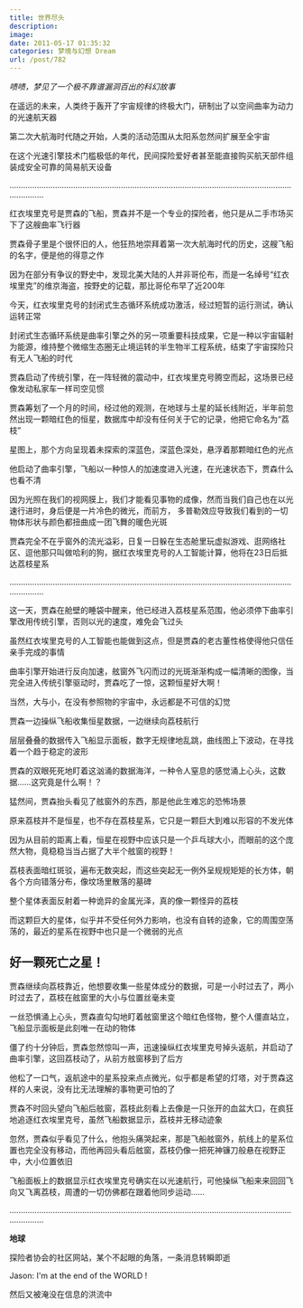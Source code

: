 ```yaml
---
title: 世界尽头
description: 
image: 
date: 2011-05-17 01:35:32
categories: 梦境与幻想 Dream
url: /post/782
---
```


_啧啧，梦见了一个极不靠谱漏洞百出的科幻故事_

在遥远的未来，人类终于轰开了宇宙规律的终极大门，研制出了以空间曲率为动力的光速航天器

第二次大航海时代随之开始，人类的活动范围从太阳系忽然间扩展至全宇宙

在这个光速引擎技术门槛极低的年代，民间探险爱好者甚至能直接购买航天部件组装成安全可靠的简易航天设备

...........................................................................................................................................

红衣埃里克号是贾森的飞船，贾森并不是一个专业的探险者，他只是从二手市场买下了这艘曲率飞行器

贾森骨子里是个很怀旧的人，他狂热地崇拜着第一次大航海时代的历史，这艘飞船的名字，便是他的得意之作

因为在部分有争议的野史中，发现北美大陆的人并非哥伦布，而是一名绰号“红衣埃里克”的维京海盗，按野史的记载，那比哥伦布早了近200年

今天，红衣埃里克号的封闭式生态循环系统成功激活，经过短暂的运行测试，确认运转正常

封闭式生态循环系统是曲率引擎之外的另一项重要科技成果，它是一种以宇宙辐射为能源，维持整个微缩生态圈无止境运转的半生物半工程系统，结束了宇宙探险只有无人飞船的时代

贾森启动了传统引擎，在一阵轻微的震动中，红衣埃里克号腾空而起，这场景已经像发动私家车一样司空见惯

贾森筹划了一个月的时间，经过他的观测，在地球与土星的延长线附近，半年前忽然出现一颗暗红色的恒星，数据库中却没有任何关于它的记录，他把它命名为“荔枝”

星图上，那个方向呈现着未探索的深蓝色，深蓝色深处，悬浮着那颗暗红色的光点

他启动了曲率引擎，飞船以一种惊人的加速度进入光速，在光速状态下，贾森什么也看不清

因为光照在我们的视网膜上，我们才能看见事物的成像，然而当我们自己也在以光速行进时，身后便是一片冷色的微光，而前方， 多普勒效应导致我们看到的一切物体形状与颜色都扭曲成一团飞舞的暖色光斑

贾森完全不在乎窗外的流光溢彩，日复一日躲在生态舱里玩虚拟游戏、逛网络社区、逗他那只叫做哈利的狗，据红衣埃里克号的人工智能计算，他将在23日后抵达荔枝星系

...........................................................................................................................................

这一天，贾森在舱壁的睡袋中醒来，他已经进入荔枝星系范围，他必须停下曲率引擎改用传统引擎，否则以光的速度，难免会飞过头

虽然红衣埃里克号的人工智能也能做到这点，但是贾森的老古董性格使得他只信任亲手完成的事情

曲率引擎开始进行反向加速，舷窗外飞闪而过的光斑渐渐构成一幅清晰的图像，当完全进入传统引擎驱动时，贾森吃了一惊，这颗恒星好大啊！

当然，大与小，在没有参照物的宇宙中，永远都是不可信的幻觉

贾森一边操纵飞船收集恒星数据，一边继续向荔枝航行

层层叠叠的数据传入飞船显示面板，数字无规律地乱跳，曲线图上下波动，在寻找着一个趋于稳定的波形

贾森的双眼死死地盯着这汹涌的数据海洋，一种令人窒息的感觉涌上心头，这数据……这究竟是什么啊！？

猛然间，贾森抬头看见了舷窗外的东西，那是他此生难忘的恐怖场景

原来荔枝并不是恒星，也不存在荔枝星系，它只是一颗巨大到难以形容的不发光体

因为从目前的距离上看，恒星在视野中应该只是一个乒乓球大小，而眼前的这个庞然大物，竟稳稳当当占据了大半个舷窗的视野！

荔枝表面暗红斑驳，遍布无数突起，而这些突起无一例外呈规规矩矩的长方体，朝各个方向错落分布，像坟场里散落的墓碑

整个星体表面反射着一种诡异的金属光泽，真的像一颗怪异的荔枝

而这颗巨大的星体，似乎并不受任何外力影响，也没有自转的迹象，它的周围空荡荡的，最近的星系在视野中也只是一个微弱的光点

## 好一颗死亡之星！

贾森继续向荔枝靠近，他想要收集一些星体成分的数据，可是一小时过去了，两小时过去了，荔枝在舷窗里的大小与位置丝毫未变

一丝恐惧涌上心头，贾森直勾勾地盯着舷窗里这个暗红色怪物，整个人僵直站立，飞船显示面板是此刻唯一在动的物体

僵了约十分钟后，贾森忽然惊叫一声，迅速操纵红衣埃里克号掉头返航，并启动了曲率引擎，这回荔枝动了，从前方舷窗移到了后方

他松了一口气，返航途中的星系投来点点微光，似乎都是希望的灯塔，对于贾森这样的人来说，没有比无法理解的事物更可怕的了

贾森不时回头望向飞船后舷窗，荔枝此刻看上去像是一只张开的血盆大口，在疯狂地追逐红衣埃里克号，虽然飞船数据显示，荔枝并无移动迹象

忽然，贾森似乎看见了什么，他抱头痛哭起来，那是飞船舷窗外，航线上的星系位置也完全没有移动，而他再回头看后舷窗，荔枝仍像一把死神镰刀般悬在视野正中，大小位置依旧

飞船面板上的数据显示红衣埃里克号确实在以光速航行，可他操纵飞船来来回回飞向又飞离荔枝，周遭的一切仿佛都在跟着他同步运动……

...........................................................................................................................................

**地球**

探险者协会的社区网站，某个不起眼的角落，一条消息转瞬即逝

Jason: I'm at the end of the WORLD !

然后又被淹没在信息的洪流中
